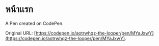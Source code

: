 # หน้าเเรก

A Pen created on CodePen.

Original URL: [https://codepen.io/aotrwhqz-the-looper/pen/MYaJxwY](https://codepen.io/aotrwhqz-the-looper/pen/MYaJxwY).

